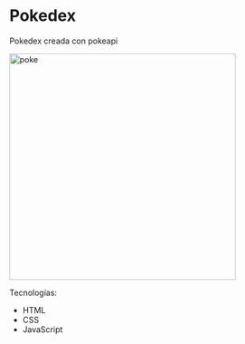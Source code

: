 # Pokedex
Pokedex creada con pokeapi

<img src="https://i.ibb.co/ygyy0jz/Screen-Shot-2021-06-04-at-20-06-58.png" alt="poke" border="0"  width="400" />

Tecnologías:
- HTML
- CSS
- JavaScript
